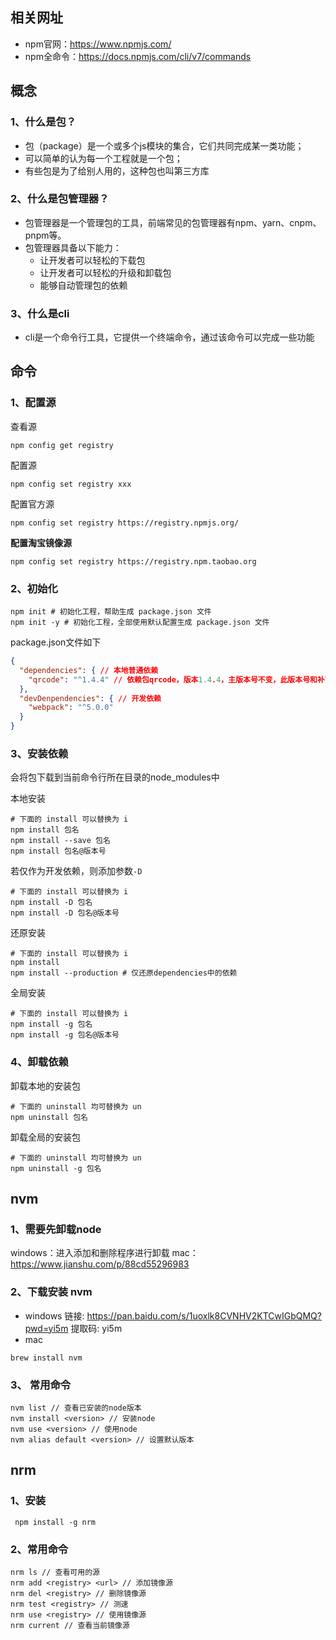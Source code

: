 
## 相关网址
- npm官网：https://www.npmjs.com/
- npm全命令：https://docs.npmjs.com/cli/v7/commands
## 概念

### 1、什么是包？
  - 包（package）是一个或多个js模块的集合，它们共同完成某一类功能；
  - 可以简单的认为每一个工程就是一个包；
  - 有些包是为了给别人用的，这种包也叫第三方库

### 2、什么是包管理器？

- 包管理器是一个管理包的工具，前端常见的包管理器有npm、yarn、cnpm、pnpm等。
- 包管理器具备以下能力：
  - 让开发者可以轻松的下载包
  - 让开发者可以轻松的升级和卸载包
  - 能够自动管理包的依赖

### 3、什么是cli

- cli是一个命令行工具，它提供一个终端命令，通过该命令可以完成一些功能


## 命令
### 1、配置源
查看源
```shell
npm config get registry
```
配置源 
```shell
npm config set registry xxx
```
配置官方源
```shell
npm config set registry https://registry.npmjs.org/
```
**配置淘宝镜像源**
```shell
npm config set registry https://registry.npm.taobao.org
```
### 2、初始化

```shell
npm init # 初始化工程，帮助生成 package.json 文件
npm init -y # 初始化工程，全部使用默认配置生成 package.json 文件
```
package.json文件如下

```json
{
  "dependencies": { // 本地普通依赖
    "qrcode": "^1.4.4" // 依赖包qrcode，版本1.4.4，主版本号不变，此版本号和补丁版本可增
  },
  "devDenpendencies": { // 开发依赖
    "webpack": "^5.0.0" 
  }
}
```
### 3、安装依赖

会将包下载到当前命令行所在目录的node_modules中

本地安装
```shell
# 下面的 install 可以替换为 i
npm install 包名
npm install --save 包名
npm install 包名@版本号
```
若仅作为开发依赖，则添加参数`-D`
```shell
# 下面的 install 可以替换为 i
npm install -D 包名
npm install -D 包名@版本号
```
还原安装
```shell
# 下面的 install 可以替换为 i
npm install
npm install --production # 仅还原dependencies中的依赖
```
全局安装
```shell
# 下面的 install 可以替换为 i
npm install -g 包名
npm install -g 包名@版本号
```
### 4、卸载依赖
卸载本地的安装包
```shell
# 下面的 uninstall 均可替换为 un
npm uninstall 包名
```
卸载全局的安装包
```shell
# 下面的 uninstall 均可替换为 un
npm uninstall -g 包名
```

## nvm
### 1、需要先卸载node
windows：进入添加和删除程序进行卸载
mac：https://www.jianshu.com/p/88cd55296983
### 2、下载安装 nvm
- windows
链接: https://pan.baidu.com/s/1uoxlk8CVNHV2KTCwIGbQMQ?pwd=yi5m 
提取码: yi5m 
- mac

```
brew install nvm
```

### 3、 常用命令

```
nvm list // 查看已安装的node版本
nvm install <version> // 安装node
nvm use <version> // 使用node
nvm alias default <version> // 设置默认版本
```

## nrm

### 1、安装

```
 npm install -g nrm
```

### 2、常用命令

```
nrm ls // 查看可用的源
nrm add <registry> <url> // 添加镜像源
nrm del <registry> // 删除镜像源
nrm test <registry> // 测速
nrm use <registry> // 使用镜像源
nrm current // 查看当前镜像源
```